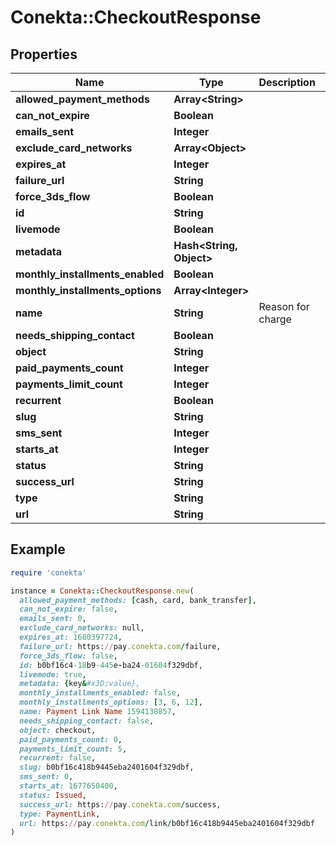 # Conekta::CheckoutResponse

## Properties

| Name | Type | Description | Notes |
| ---- | ---- | ----------- | ----- |
| **allowed_payment_methods** | **Array&lt;String&gt;** |  | [optional] |
| **can_not_expire** | **Boolean** |  | [optional] |
| **emails_sent** | **Integer** |  | [optional] |
| **exclude_card_networks** | **Array&lt;Object&gt;** |  | [optional] |
| **expires_at** | **Integer** |  | [optional] |
| **failure_url** | **String** |  | [optional] |
| **force_3ds_flow** | **Boolean** |  | [optional] |
| **id** | **String** |  |  |
| **livemode** | **Boolean** |  |  |
| **metadata** | **Hash&lt;String, Object&gt;** |  | [optional] |
| **monthly_installments_enabled** | **Boolean** |  | [optional] |
| **monthly_installments_options** | **Array&lt;Integer&gt;** |  | [optional] |
| **name** | **String** | Reason for charge |  |
| **needs_shipping_contact** | **Boolean** |  | [optional] |
| **object** | **String** |  |  |
| **paid_payments_count** | **Integer** |  | [optional] |
| **payments_limit_count** | **Integer** |  | [optional] |
| **recurrent** | **Boolean** |  | [optional] |
| **slug** | **String** |  | [optional] |
| **sms_sent** | **Integer** |  | [optional] |
| **starts_at** | **Integer** |  | [optional] |
| **status** | **String** |  | [optional] |
| **success_url** | **String** |  | [optional] |
| **type** | **String** |  | [optional] |
| **url** | **String** |  | [optional] |

## Example

```ruby
require 'conekta'

instance = Conekta::CheckoutResponse.new(
  allowed_payment_methods: [cash, card, bank_transfer],
  can_not_expire: false,
  emails_sent: 0,
  exclude_card_networks: null,
  expires_at: 1680397724,
  failure_url: https://pay.conekta.com/failure,
  force_3ds_flow: false,
  id: b0bf16c4-18b9-445e-ba24-01604f329dbf,
  livemode: true,
  metadata: {key&#x3D;value},
  monthly_installments_enabled: false,
  monthly_installments_options: [3, 6, 12],
  name: Payment Link Name 1594138857,
  needs_shipping_contact: false,
  object: checkout,
  paid_payments_count: 0,
  payments_limit_count: 5,
  recurrent: false,
  slug: b0bf16c418b9445eba2401604f329dbf,
  sms_sent: 0,
  starts_at: 1677650400,
  status: Issued,
  success_url: https://pay.conekta.com/success,
  type: PaymentLink,
  url: https://pay.conekta.com/link/b0bf16c418b9445eba2401604f329dbf
)
```

